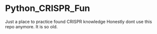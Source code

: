 # Python_CRISPR_Fun
Just a place to practice found CRISPR knowledge
Honestly dont use this repo anymore.
It is so old.

